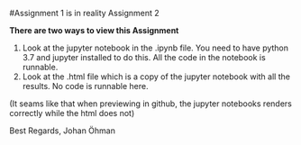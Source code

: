 #Assignment 1 is in reality Assignment 2


**There are two ways to view this Assignment**

1. Look at the jupyter notebook in the .ipynb file. You need to have python 3.7 and jupyter installed to do this. All the code in the notebook is runnable.
2. Look at the .html file which is a copy of the jupyter notebook with all the results. No code is runnable here.

(It seams like that when previewing in github, the jupyter notebooks renders correctly while the html does not)



Best Regards,
Johan Öhman
